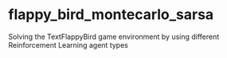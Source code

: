 # flappy_bird_montecarlo_sarsa
Solving the TextFlappyBird game environment by using different Reinforcement Learning agent types
